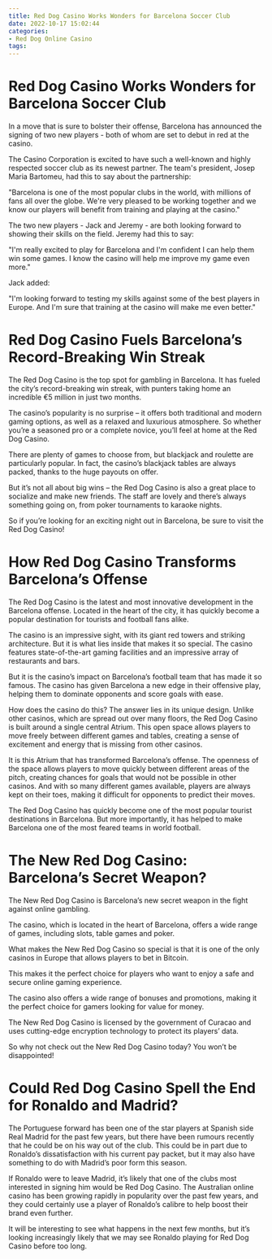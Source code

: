 ```yaml
---
title: Red Dog Casino Works Wonders for Barcelona Soccer Club
date: 2022-10-17 15:02:44
categories:
- Red Dog Online Casino
tags:
---
```



#  Red Dog Casino Works Wonders for Barcelona Soccer Club

In a move that is sure to bolster their offense, Barcelona has announced the signing of two new players - both of whom are set to debut in red at the casino.

The Casino Corporation is excited to have such a well-known and highly respected soccer club as its newest partner. The team's president, Josep Maria Bartomeu, had this to say about the partnership:

"Barcelona is one of the most popular clubs in the world, with millions of fans all over the globe. We're very pleased to be working together and we know our players will benefit from training and playing at the casino."

The two new players - Jack and Jeremy - are both looking forward to showing their skills on the field. Jeremy had this to say:

"I'm really excited to play for Barcelona and I'm confident I can help them win some games. I know the casino will help me improve my game even more."

Jack added:

"I'm looking forward to testing my skills against some of the best players in Europe. And I'm sure that training at the casino will make me even better."

#  Red Dog Casino Fuels Barcelona’s Record-Breaking Win Streak

The Red Dog Casino is the top spot for gambling in Barcelona. It has fueled the city’s record-breaking win streak, with punters taking home an incredible €5 million in just two months.

The casino’s popularity is no surprise – it offers both traditional and modern gaming options, as well as a relaxed and luxurious atmosphere. So whether you’re a seasoned pro or a complete novice, you’ll feel at home at the Red Dog Casino.

There are plenty of games to choose from, but blackjack and roulette are particularly popular. In fact, the casino’s blackjack tables are always packed, thanks to the huge payouts on offer.

But it’s not all about big wins – the Red Dog Casino is also a great place to socialize and make new friends. The staff are lovely and there’s always something going on, from poker tournaments to karaoke nights.

So if you’re looking for an exciting night out in Barcelona, be sure to visit the Red Dog Casino!

#  How Red Dog Casino Transforms Barcelona’s Offense 

The Red Dog Casino is the latest and most innovative development in the Barcelona offense. Located in the heart of the city, it has quickly become a popular destination for tourists and football fans alike.

The casino is an impressive sight, with its giant red towers and striking architecture. But it is what lies inside that makes it so special. The casino features state-of-the-art gaming facilities and an impressive array of restaurants and bars.

But it is the casino’s impact on Barcelona’s football team that has made it so famous. The casino has given Barcelona a new edge in their offensive play, helping them to dominate opponents and score goals with ease.

How does the casino do this? The answer lies in its unique design. Unlike other casinos, which are spread out over many floors, the Red Dog Casino is built around a single central Atrium. This open space allows players to move freely between different games and tables, creating a sense of excitement and energy that is missing from other casinos.

It is this Atrium that has transformed Barcelona’s offense. The openness of the space allows players to move quickly between different areas of the pitch, creating chances for goals that would not be possible in other casinos. And with so many different games available, players are always kept on their toes, making it difficult for opponents to predict their moves.

The Red Dog Casino has quickly become one of the most popular tourist destinations in Barcelona. But more importantly, it has helped to make Barcelona one of the most feared teams in world football.

#  The New Red Dog Casino: Barcelona’s Secret Weapon? 

The New Red Dog Casino is Barcelona’s new secret weapon in the fight against online gambling.

The casino, which is located in the heart of Barcelona, offers a wide range of games, including slots, table games and poker.

What makes the New Red Dog Casino so special is that it is one of the only casinos in Europe that allows players to bet in Bitcoin.

This makes it the perfect choice for players who want to enjoy a safe and secure online gaming experience.

The casino also offers a wide range of bonuses and promotions, making it the perfect choice for gamers looking for value for money.

The New Red Dog Casino is licensed by the government of Curacao and uses cutting-edge encryption technology to protect its players’ data.

So why not check out the New Red Dog Casino today? You won’t be disappointed!

#  Could Red Dog Casino Spell the End for Ronaldo and Madrid?

The Portuguese forward has been one of the star players at Spanish side Real Madrid for the past few years, but there have been rumours recently that he could be on his way out of the club. This could be in part due to Ronaldo’s dissatisfaction with his current pay packet, but it may also have something to do with Madrid’s poor form this season.

If Ronaldo were to leave Madrid, it’s likely that one of the clubs most interested in signing him would be Red Dog Casino. The Australian online casino has been growing rapidly in popularity over the past few years, and they could certainly use a player of Ronaldo’s calibre to help boost their brand even further.

It will be interesting to see what happens in the next few months, but it’s looking increasingly likely that we may see Ronaldo playing for Red Dog Casino before too long.